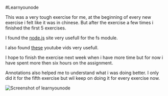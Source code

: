 #Learnyounode

This was a very tough exercise for me, at the beginning of every new exercise i felt like it was in chinese. But after the exercise a few times i finished the first 5 exercises.

I found the [node.js](https://nodejs.org/en/) site very usefull for the fs module.

I also found [these](https://www.youtube.com/channel/UCMvqHOn27ZOMbDuJUssWnjg) youtube vids very usefull.

I hope to finish the exercise next week when i have more time but for now i have spent more then six hours on the assignment.

Annotations also helped me to understand what i was doing better. I only did it for the fifth exercise but wil keep on doing it for every exercise now.

![Screenshot of learnyounode](/lyn)
